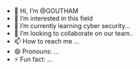 - 👋 Hi, I’m @GOUTHAM
- 👀 I’m interested in this field 
- 🌱 I’m currently learning cyber security...
- 💞️ I’m looking to collaborate on our team..
- 📫 How to reach me ...
- 😄 Pronouns: ...
- ⚡ Fun fact: ...

<!---
Gk894307/Gk894307 is a ✨ special ✨ repository because its `README.md` (this file) appears on your GitHub profile.
You can click the Preview link to take a look at your changes.
--->
